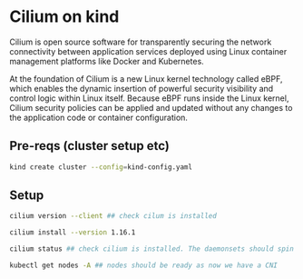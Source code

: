 # Cilium on kind

Cilium is open source software for transparently securing the network connectivity between application services deployed using Linux container management platforms like Docker and Kubernetes.

At the foundation of Cilium is a new Linux kernel technology called eBPF, which enables the dynamic insertion of powerful security visibility and control logic within Linux itself. Because eBPF runs inside the Linux kernel, Cilium security policies can be applied and updated without any changes to the application code or container configuration.

## Pre-reqs (cluster setup etc)

```bash
kind create cluster --config=kind-config.yaml
```

## Setup

```bash
cilium version --client ## check cilum is installed

cilium install --version 1.16.1

cilium status ## check cilium is installed. The daemonsets should spin up 4 pods running cilium

kubectl get nodes -A ## nodes should be ready as now we have a CNI

```
